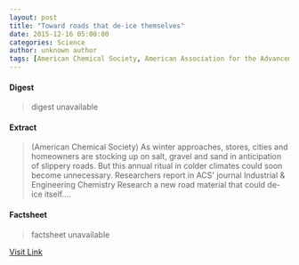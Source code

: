 ```yaml
---
layout: post
title: "Toward roads that de-ice themselves"
date: 2015-12-16 05:00:00
categories: Science
author: unknown author
tags: [American Chemical Society, American Association for the Advancement of Science]
---
```



#### Digest
>digest unavailable

#### Extract
>(American Chemical Society) As winter approaches, stores, cities and homeowners are stocking up on salt, gravel and sand in anticipation of slippery roads. But this annual ritual in colder climates could soon become unnecessary. Researchers report in ACS' journal Industrial & Engineering Chemistry Research a new road material that could de-ice itself....

#### Factsheet
>factsheet unavailable

[Visit Link](http://www.eurekalert.org/pub_releases/2015-12/acs-trt121615.php)


